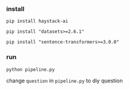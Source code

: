 ### install
`pip install haystack-ai`

`pip install "datasets>=2.6.1"`

`pip install "sentence-transformers>=3.0.0"`
### run
`python pipeline.py`

change `question` in `pipeline.py` to diy question
